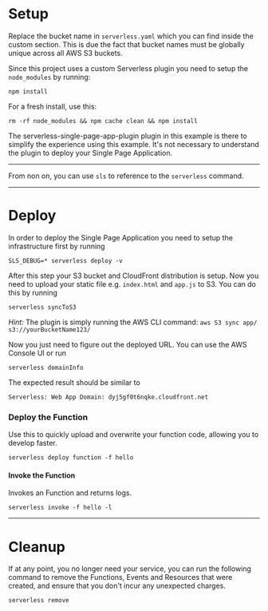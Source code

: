 # Setup

Replace the bucket name in `serverless.yaml` which you can find inside the custom section. This is due the fact that bucket names must be globally unique across all AWS S3 buckets.

Since this project uses a custom Serverless plugin you need to setup the `node_modules` by running:

```
npm install
```

For a fresh install, use this:

```
rm -rf node_modules && npm cache clean && npm install
```

The serverless-single-page-app-plugin plugin in this example is there to simplify the experience using this example. It's not necessary to understand the plugin to deploy your Single Page Application.

---

From non on, you can use `sls` to reference to the `serverless` command.

---

# Deploy

In order to deploy the Single Page Application you need to setup the infrastructure first by running

```
SLS_DEBUG=* serverless deploy -v
```

After this step your S3 bucket and CloudFront distribution is setup. Now you need to upload your static file e.g. `index.html` and `app.js` to S3. You can do this by running

```
serverless syncToS3
```

*Hint:* The plugin is simply running the AWS CLI command: `aws S3 sync app/ s3://yourBucketName123/`

Now you just need to figure out the deployed URL. You can use the AWS Console UI or run

```
serverless domainInfo
```

The expected result should be similar to

```
Serverless: Web App Domain: dyj5gf0t6nqke.cloudfront.net
```

### Deploy the Function

Use this to quickly upload and overwrite your function code, allowing you to develop faster.

```
serverless deploy function -f hello
```

#### Invoke the Function

Invokes an Function and returns logs.

```
serverless invoke -f hello -l
```

---

# Cleanup

If at any point, you no longer need your service, you can run the following command to remove the Functions, Events and Resources that were created, and ensure that you don't incur any unexpected charges.

```
serverless remove
```

